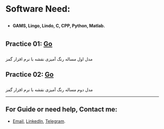 # Software Need:
##  
  - **GAMS, Lingo, Lindo, C, CPP, Python, Matlab.**

#

## Practice 01: [Go](https://github.com/MKarimi21/University-of-Bojnurd/blob/master/IP/Practice-01/Practice-01.gms)
##
  مدل اول مساله رنگ آمیزی نقشه
  با نرم افزار گمز
##  
## Practice 02: [Go](https://github.com/MKarimi21/University-of-Bojnurd/blob/master/IP/Practice-02/Practice-02.gms)
##
  مدل دوم مساله رنگ آمیزی نقشه
  با نرم افزار گمز



---
## For Guide or need help, Contact me:
- [Email](mailto:mkarimi21@hotmail.com), [LinkedIn](https://www.linkedin.com/in/mkarimi21/), [Telegram](https://telegram.me/mkarimi21). 
